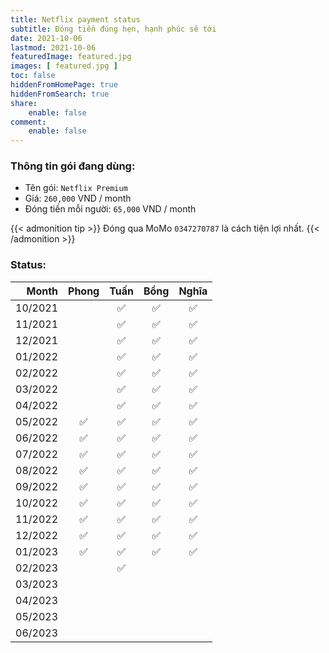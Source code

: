 ```yaml
---
title: Netflix payment status
subtitle: Đóng tiền đúng hẹn, hạnh phúc sẽ tới
date: 2021-10-06
lastmod: 2021-10-06
featuredImage: featured.jpg
images: [ featured.jpg ]
toc: false
hiddenFromHomePage: true
hiddenFromSearch: true
share:
    enable: false
comment:
    enable: false
---
```


### Thông tin gói đang dùng:

* Tên gói: `Netflix Premium`
* Giá: `260,000` VND / month
* Đóng tiền mỗi người: `65,000` VND / month

{{< admonition tip >}}
Đóng qua MoMo `0347270787` là cách tiện lợi nhất.
{{< /admonition >}}

### Status:

| Month   | Phong| Tuấn | Bồng | Nghĩa |
| ------: | :--: | :--: | :--: | :---: |
| 10/2021 |      | ✅   | ✅   |  ✅   |
| 11/2021 |      | ✅   | ✅   |  ✅   |
| 12/2021 |      | ✅   | ✅   |  ✅   |
| 01/2022 |      | ✅   |  ✅  |  ✅   |
| 02/2022 |      | ✅   |  ✅  |  ✅   |
| 03/2022 |      | ✅   |  ✅  |  ✅   |
| 04/2022 |      | ✅   |  ✅  |  ✅   |
| 05/2022 |  ✅  |  ✅  |  ✅  |  ✅  |
| 06/2022 |  ✅  |  ✅  |  ✅  |  ✅  |
| 07/2022 |  ✅  |  ✅  |  ✅  |  ✅  |
| 08/2022 |  ✅  |  ✅  |  ✅  |  ✅  |
| 09/2022 |  ✅  |  ✅  |  ✅  |  ✅  |
| 10/2022 |  ✅  |  ✅  |  ✅  |  ✅  |
| 11/2022 |  ✅  |  ✅  |  ✅  |  ✅  |
| 12/2022 |  ✅  |  ✅  |  ✅  |  ✅  |
| 01/2023 |  ✅  |  ✅  |  ✅  |  ✅  |
| 02/2023 |      |  ✅  |     |      |
| 03/2023 |      |      |     |      |
| 04/2023 |      |      |     |      |
| 05/2023 |      |      |     |      |
| 06/2023 |      |      |     |      |
